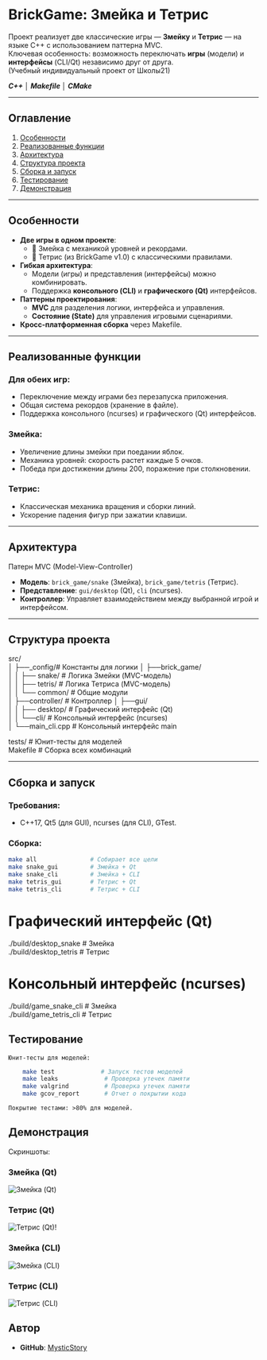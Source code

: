 # BrickGame: Змейка и Тетрис

Проект реализует две классические игры — **Змейку** и **Тетрис** — на языке C++ с использованием паттерна MVC.  
Ключевая особенность: возможность переключать **игры** (модели) и **интерфейсы** (CLI/Qt) независимо друг от друга.  
(Учебный индивидуальный проект от Школы21)  

***C++ │ Makefile │ CMake***

---

## **Оглавление**
1. [Особенности](#особенности)
2. [Реализованные функции](#реализованные-функции)
3. [Архитектура](#архитектура)
4. [Структура проекта](#структура-проекта)
5. [Сборка и запуск](#сборка-и-запуск)
6. [Тестирование](#тестирование)
7. [Демонстрация](#демонстрация)

---

## **Особенности**
- **Две игры в одном проекте**:
  - 🐍 Змейка с механикой уровней и рекордами.
  - 🧊 Тетрис (из BrickGame v1.0) с классическими правилами.
- **Гибкая архитектура**:
  - Модели (игры) и представления (интерфейсы) можно комбинировать.
  - Поддержка **консольного (CLI)** и **графического (Qt)** интерфейсов.
- **Паттерны проектирования**:
  - **MVC** для разделения логики, интерфейса и управления.
  - **Состояние (State)** для управления игровыми сценариями.
- **Кросс-платформенная сборка** через Makefile.

---

## **Реализованные функции**
### Для обеих игр:
- Переключение между играми без перезапуска приложения.
- Общая система рекордов (хранение в файле).
- Поддержка консольного (ncurses) и графического (Qt) интерфейсов.

### Змейка:
- Увеличение длины змейки при поедании яблок.
- Механика уровней: скорость растет каждые 5 очков.
- Победа при достижении длины 200, поражение при столкновении.

### Тетрис:
- Классическая механика вращения и сборки линий.
- Ускорение падения фигур при зажатии клавиши.

---

## **Архитектура**
Патерн MVC (Model-View-Controller)
- **Модель**: `brick_game/snake` (Змейка), `brick_game/tetris` (Тетрис).
- **Представление**: `gui/desktop` (Qt), `cli` (ncurses).
- **Контроллер**: Управляет взаимодействием между выбранной игрой и интерфейсом.

---

## **Структура проекта**
src/  
│   ├──_config/# Константы для логики
│   ├──brick_game/  
│   │   ├── snake/ # Логика Змейки (MVC-модель)  
│   │   ├── tetris/ # Логика Тетриса (MVC-модель)  
│   │   └── common/ # Общие модули  
│   ├──controller/  # Контроллер
│   ├──gui/  
│   │   ├── desktop/ # Графический интерфейс (Qt)  
│   │   └──cli/ # Консольный интерфейс (ncurses)  
│   └──main_cli.cpp # Консольный интерфейс main

tests/ # Юнит-тесты для моделей  
Makefile # Сборка всех комбинаций  

---

## **Сборка и запуск**
### Требования:
- C++17, Qt5 (для GUI), ncurses (для CLI), GTest.

### Сборка:
```bash
make all               # Собирает все цели
make snake_gui         # Змейка + Qt
make snake_cli         # Змейка + CLI
make tetris_gui        # Тетрис + Qt
make tetris_cli        # Тетрис + CLI
```
# Графический интерфейс (Qt)
./build/desktop_snake   # Змейка  
./build/desktop_tetris   # Тетрис  

# Консольный интерфейс (ncurses)
./build/game_snake_cli # Змейка  
./build/game_tetris_cli # Тетрис  

## **Тестирование**

    Юнит-тесты для моделей:
```bash
    make test             # Запуск тестов моделей
    make leaks             # Проверка утечек памяти
    make valgrind          # Проверка утечек памяти
    make gcov_report       # Отчет о покрытии кода
```

    Покрытие тестами: >80% для моделей.

## **Демонстрация**
Скриншоты:
  ### Змейка (Qt)
  ![Змейка (Qt)](Image/desktop_snake.jpg) 

  ### Тетрис (Qt) 
  ![Тетрис (Qt)!](Image/desktop_tetris.jpg) 

  ### Змейка (CLI) 
  ![Змейка (CLI)](Image/cli_snake.jpg) 

  ### Тетрис (CLI) 
  ![Тетрис (CLI)](Image/cli_tetris.jpg) 

	

## Автор
- **GitHub**: [MysticStory ](https://github.com/MysticStory)